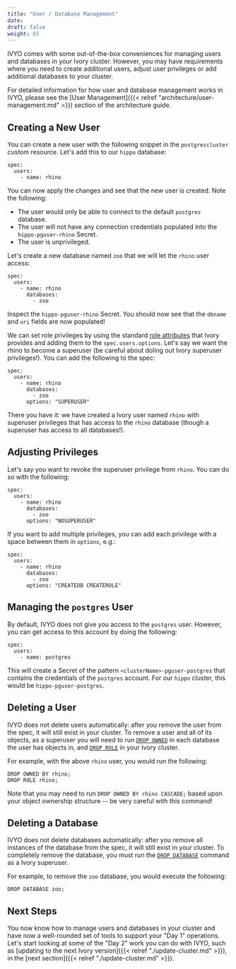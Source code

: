 ```yaml
---
title: "User / Database Management"
date:
draft: false
weight: 65
---
```


IVYO comes with some out-of-the-box conveniences for managing users and databases in your Ivory cluster. However, you may have requirements where you need to create additional users, adjust user privileges or add additional databases to your cluster.

For detailed information for how user and database management works in IVYO, please see the [User Management]({{< relref "architecture/user-management.md" >}}) section of the architecture guide.

## Creating a New User

You can create a new user with the following snippet in the `postgrescluster` custom resource. Let's add this to our `hippo` database:

```
spec:
  users:
    - name: rhino
```

You can now apply the changes and see that the new user is created. Note the following:

- The user would only be able to connect to the default `postgres` database.
- The user will not have any connection credentials populated into the `hippo-pguser-rhino` Secret.
- The user is unprivileged.

Let's create a new database named `zoo` that we will let the `rhino` user access:

```
spec:
  users:
    - name: rhino
      databases:
        - zoo
```

Inspect the `hippo-pguser-rhino` Secret. You should now see that the `dbname` and `uri` fields are now populated!

We can set role privileges by using the standard [role attributes](https://www.postgresql.org/docs/current/role-attributes.html) that Ivory provides and adding them to the `spec.users.options`. Let's say we want the rhino to become a superuser (be careful about doling out Ivory superuser privileges!). You can add the following to the spec:

```
spec:
  users:
    - name: rhino
      databases:
        - zoo
      options: "SUPERUSER"
```

There you have it: we have created a Ivory user named `rhino` with superuser privileges that has access to the `rhino` database (though a superuser has access to all databases!).

## Adjusting Privileges

Let's say you want to revoke the superuser privilege from `rhino`. You can do so with the following:

```
spec:
  users:
    - name: rhino
      databases:
        - zoo
      options: "NOSUPERUSER"
```

If you want to add multiple privileges, you can add each privilege with a space between them in `options`, e.g.:

```
spec:
  users:
    - name: rhino
      databases:
        - zoo
      options: "CREATEDB CREATEROLE"
```

## Managing the `postgres` User

By default, IVYO does not give you access to the `postgres` user. However, you can get access to this account by doing the following:

```
spec:
  users:
    - name: postgres
```

This will create a Secret of the pattern `<clusterName>-pguser-postgres` that contains the credentials of the `postgres` account. For our `hippo` cluster, this would be `hippo-pguser-postgres`.

## Deleting a User

IVYO does not delete users automatically: after you remove the user from the spec, it will still exist in your cluster. To remove a user and all of its objects, as a superuser you will need to run [`DROP OWNED`](https://www.postgresql.org/docs/current/sql-drop-owned.html) in each database the user has objects in, and [`DROP ROLE`](https://www.postgresql.org/docs/current/sql-droprole.html)
in your Ivory cluster.

For example, with the above `rhino` user, you would run the following:

```
DROP OWNED BY rhino;
DROP ROLE rhino;
```

Note that you may need to run `DROP OWNED BY rhino CASCADE;` based upon your object ownership structure -- be very careful with this command!

## Deleting a Database

IVYO does not delete databases automatically: after you remove all instances of the database from the spec, it will still exist in your cluster. To completely remove the database, you must run the [`DROP DATABASE`](https://www.postgresql.org/docs/current/sql-dropdatabase.html)
command as a Ivory superuser.

For example, to remove the `zoo` database, you would execute the following:

```
DROP DATABASE zoo;
```

## Next Steps

You now know how to manage users and databases in your cluster and have now a well-rounded set of tools to support your "Day 1" operations. Let's start looking at some of the "Day 2" work you can do with IVYO, such as [updating to the next Ivory version]({{< relref "./update-cluster.md" >}}), in the [next section]({{< relref "./update-cluster.md" >}}).
